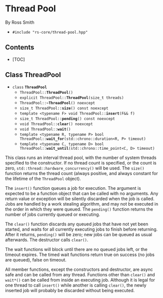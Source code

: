 # Thread Pool #

By Ross Smith

* `#include "rs-core/thread-pool.hpp"`

## Contents ##

* [TOC]

## Class ThreadPool ##

* `class` **`ThreadPool`**
    * `ThreadPool::`**`ThreadPool`**`()`
    * `explicit ThreadPool::`**`ThreadPool`**`(size_t threads)`
    * `ThreadPool::`**`~ThreadPool`**`() noexcept`
    * `size_t ThreadPool::`**`size`**`() const noexcept`
    * `template <typename F> void ThreadPool::`**`insert`**`(F&& f)`
    * `size_t ThreadPool::`**`pending`**`() const noexcept`
    * `void ThreadPool::`**`clear`**`() noexcept`
    * `void ThreadPool::`**`wait`**`()`
    * `template <typename R, typename P> bool ThreadPool::`**`wait_for`**`(std::chrono::duration<R, P> timeout)`
    * `template <typename C, typename D> bool ThreadPool::`**`wait_until`**`(std::chrono::time_point<C, D> timeout)`

This class runs an interval thread pool, with the number of system threads
specified to the constructor. If no thread count is specified, or the count is
zero, `std::thread::hardware_concurrency()` will be used. The `size()`
function returns the thread count (always positive, and always constant for
the lifetime of the `ThreadPool` object).

The `insert()` function queues a job for execution. The argument is expected
to be a function object that can be called with no arguments. Any return value
or exception will be silently discarded when the job is called. Jobs are
handled by a work stealing algorithm, and may not be executed in the order in
which they were queued. The `pending()` function returns the number of jobs
currently queued or executing.

The `clear()` function discards any queued jobs that have not yet been
started, and waits for all currently executing jobs to finish before
returning. After it returns, `pending()` will be zero; new jobs can be queued
as usual afterwards. The destructor calls `clear()`.

The wait functions will block until there are no queued jobs left, or the
timeout expires. The timed wait functions return true on success (no jobs are
queued), false on timeout.

All member functions, except the constructors and destructor, are async safe
and can be called from any thread. Functions other than `clear()` and
`wait*()` can be called from inside an executing job. Although it is legal for
one thread to call `insert()` while another is calling `clear()`, the newly
inserted job will probably be discarded without being executed.
